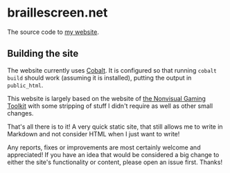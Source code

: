 # braillescreen.net

The source code to [my website](https://braillescreen.net).

## Building the site
The website currently uses [Cobalt](https://cobalt-org.github.io). It is configured so that running `cobalt build` should work (assuming it is installed), putting the output in `public_html`.

This website is largely based on the website of [the Nonvisual Gaming Toolkit](https://nvgt.gg) with some stripping of stuff I didn't require as well as other small changes.

That's all there is to it! A very quick static site, that still allows me to write in Markdown and not consider HTML when I just want to write!

Any reports, fixes or improvements are most certainly welcome and appreciated! If you have an idea that would be considered a big change to either the site's functionality or content, please open an issue first. Thanks!
